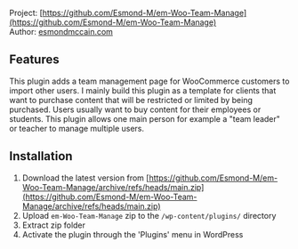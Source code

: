 Project: [https://github.com/Esmond-M/em-Woo-Team-Manage](https://github.com/Esmond-M/em-Woo-Team-Manage)<br>
Author: [esmondmccain.com](https://esmondmccain.com/)

## Features
This plugin adds a team management page for WooCommerce customers to import other users. I mainly build this plugin as a template for clients that want to purchase content that will be restricted or limited by being purchased. Users usually want to buy content for their employees or students. This plugin allows one main person for example a "team leader" or teacher to manage multiple users.
 ## Installation

1. Download the latest version from [https://github.com/Esmond-M/em-Woo-Team-Manage/archive/refs/heads/main.zip](https://github.com/Esmond-M/em-Woo-Team-Manage/archive/refs/heads/main.zip)
2. Upload `em-Woo-Team-Manage` zip to the `/wp-content/plugins/` directory
3. Extract zip folder
4. Activate the plugin through the 'Plugins' menu in WordPress

